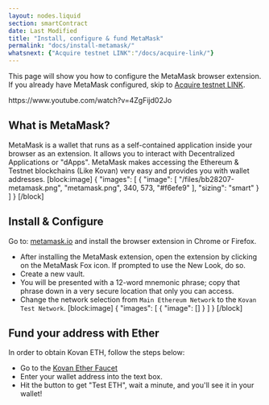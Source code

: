 ```yaml
---
layout: nodes.liquid
section: smartContract
date: Last Modified
title: "Install, configure & fund MetaMask"
permalink: "docs/install-metamask/"
whatsnext: {"Acquire testnet LINK":"/docs/acquire-link/"}
---
```

This page will show you how to configure the MetaMask browser extension. If you already have MetaMask configured, skip to [Acquire testnet LINK](../acquire-link/).

<p>
  https://www.youtube.com/watch?v=4ZgFijd02Jo
</p>

## What is MetaMask?

MetaMask is a wallet that runs as a self-contained application inside your browser as an extension. It allows you to interact with Decentralized Applications or "dApps". MetaMask makes accessing the Ethereum & Testnet blockchains (Like Kovan) very easy and provides you with wallet addresses.
[block:image]
{
  "images": [
    {
      "image": [
        "/files/bb28207-metamask.png",
        "metamask.png",
        340,
        573,
        "#f6efe9"
      ],
      "sizing": "smart"
    }
  ]
}
[/block]

## Install & Configure

Go to: <a href="https://metamask.io" target="_blank" rel="noreferrer, noopener">metamask.io</a> and install the browser extension in Chrome or Firefox. 

* After installing the MetaMask extension, open the extension by clicking on the MetaMask Fox icon. If prompted to use the New Look, do so.
* Create a new vault.
* You will be presented with a 12-word mnemonic phrase; copy that phrase down in a very secure location that only you can access. 
* Change the network selection from `Main Ethereum Network` to the `Kovan Test Network`.
[block:image]
{
  "images": [
    {
      "image": []
    }
  ]
}
[/block]

## Fund your address with Ether

In order to obtain Kovan ETH, follow the steps below:
* Go to the <a href="https://linkfaucet.protofire.io/kovan" target="_blank" rel="noreferrer, noopener">Kovan Ether Faucet</a>
* Enter your wallet address into the text box.
* Hit the button to get "Test ETH", wait a minute, and you'll see it in your wallet!
